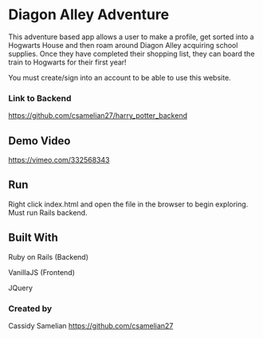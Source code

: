 # Diagon Alley Adventure

This adventure based app allows a user to make a profile, get sorted into a Hogwarts House and then roam around Diagon Alley acquiring school supplies. Once they have completed their shopping list, they can board the train to Hogwarts for their first year!

You must create/sign into an account to be able to use this website.

### Link to Backend
https://github.com/csamelian27/harry_potter_backend

## Demo Video
https://vimeo.com/332568343



## Run
Right click index.html and open the file in the browser to begin exploring.
Must run Rails backend.

## Built With
Ruby on Rails (Backend)

VanillaJS (Frontend)

JQuery

### Created by
Cassidy Samelian https://github.com/csamelian27
